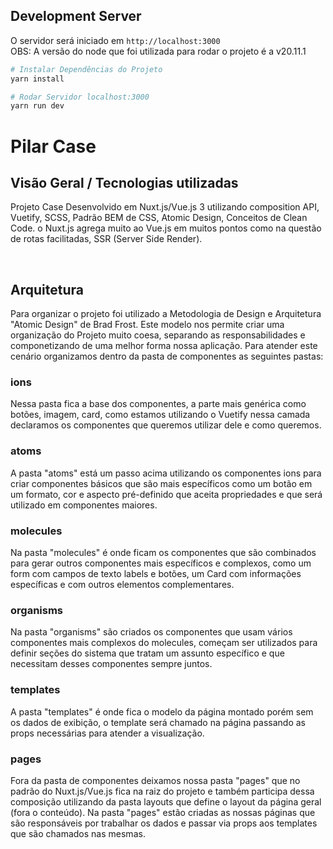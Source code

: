 ## Development Server

O servidor será iniciado em `http://localhost:3000`
<br >
OBS: A versão do node que foi utilizada para rodar o projeto é a v20.11.1

```bash
# Instalar Dependências do Projeto
yarn install

# Rodar Servidor localhost:3000
yarn run dev

```

# Pilar Case

## Visão Geral / Tecnologias utilizadas
Projeto Case Desenvolvido em Nuxt.js/Vue.js 3 utilizando composition API, Vuetify, SCSS, Padrão BEM de CSS, Atomic Design, Conceitos de Clean Code. o Nuxt.js agrega muito ao Vue.js em muitos pontos como na questão de rotas facilitadas, SSR (Server Side Render).

<br>

## Arquitetura
Para organizar o projeto foi utilizado a Metodologia de Design e Arquitetura "Atomic Design" de Brad Frost.
Este modelo nos permite criar uma organização do Projeto muito coesa, separando as responsabilidades e componetizando
de uma melhor forma nossa aplicação.
Para atender este cenário organizamos dentro da pasta de componentes as seguintes pastas:

### ions
Nessa pasta fica a base dos componentes, a parte mais genérica como botões, imagem, card, como estamos utilizando o Vuetify
nessa camada declaramos os componentes que queremos utilizar dele e como queremos.

### atoms
A pasta "atoms" está um passo acima utilizando os componentes ions para criar componentes básicos que são mais específicos como 
um botão em um formato, cor e aspecto pré-definido que aceita propriedades e que será utilizado em componentes maiores.
### molecules

Na pasta "molecules" é onde ficam os componentes que são combinados para gerar outros componentes mais específicos e complexos,
como um form com campos de texto labels e botões, um Card com informações específicas e com outros elementos complementares.
### organisms

Na pasta "organisms" são criados os componentes que usam vários componentes mais complexos do molecules, começam ser utilizados
para definir seções do sistema que tratam um assunto específico e que necessitam desses componentes sempre juntos.
### templates

A pasta "templates" é onde fica o modelo da página montado porém sem os dados de exibição, o template será chamado na página passando as props necessárias para atender a visualização.

### pages
Fora da pasta de componentes deixamos nossa pasta "pages" que no padrão do Nuxt.js/Vue.js fica na raiz do projeto e também participa dessa composição utilizando da pasta layouts que define o layout da página geral (fora o conteúdo).
Na pasta "pages" estão criadas as nossas páginas que são responsáveis por trabalhar os dados e passar
via props aos templates que são chamados nas mesmas.





